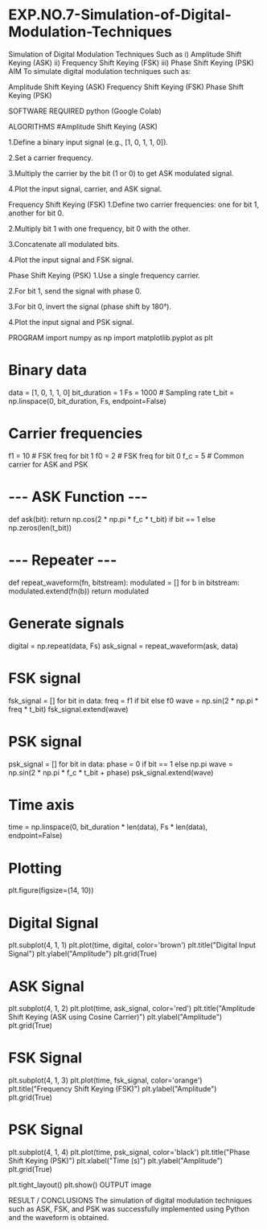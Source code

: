 # EXP.NO.7-Simulation-of-Digital-Modulation-Techniques
Simulation of Digital Modulation Techniques Such as i) Amplitude Shift Keying (ASK) ii) Frequency Shift Keying (FSK) iii) Phase Shift Keying (PSK)
AIM
To simulate digital modulation techniques such as:

Amplitude Shift Keying (ASK) Frequency Shift Keying (FSK) Phase Shift Keying (PSK)

SOFTWARE REQUIRED
python (Google Colab)

ALGORITHMS
#Amplitude Shift Keying (ASK)

1.Define a binary input signal (e.g., [1, 0, 1, 1, 0]).

2.Set a carrier frequency.

3.Multiply the carrier by the bit (1 or 0) to get ASK modulated signal.

4.Plot the input signal, carrier, and ASK signal.

Frequency Shift Keying (FSK)
1.Define two carrier frequencies: one for bit 1, another for bit 0.

2.Multiply bit 1 with one frequency, bit 0 with the other.

3.Concatenate all modulated bits.

4.Plot the input signal and FSK signal.

Phase Shift Keying (PSK)
1.Use a single frequency carrier.

2.For bit 1, send the signal with phase 0.

3.For bit 0, invert the signal (phase shift by 180°).

4.Plot the input signal and PSK signal.

PROGRAM
import numpy as np
import matplotlib.pyplot as plt

# Binary data
data = [1, 0, 1, 1, 0]
bit_duration = 1
Fs = 1000  # Sampling rate
t_bit = np.linspace(0, bit_duration, Fs, endpoint=False)

# Carrier frequencies
f1 = 10  # FSK freq for bit 1
f0 = 2   # FSK freq for bit 0
f_c = 5  # Common carrier for ASK and PSK

# --- ASK Function ---
def ask(bit):
    return np.cos(2 * np.pi * f_c * t_bit) if bit == 1 else np.zeros(len(t_bit))

# --- Repeater ---
def repeat_waveform(fn, bitstream):
    modulated = []
    for b in bitstream:
        modulated.extend(fn(b))
    return modulated

# Generate signals
digital = np.repeat(data, Fs)
ask_signal = repeat_waveform(ask, data)

# FSK signal
fsk_signal = []
for bit in data:
    freq = f1 if bit else f0
    wave = np.sin(2 * np.pi * freq * t_bit)
    fsk_signal.extend(wave)

# PSK signal
psk_signal = []
for bit in data:
    phase = 0 if bit == 1 else np.pi
    wave = np.sin(2 * np.pi * f_c * t_bit + phase)
    psk_signal.extend(wave)

# Time axis
time = np.linspace(0, bit_duration * len(data), Fs * len(data), endpoint=False)

# Plotting
plt.figure(figsize=(14, 10))

# Digital Signal
plt.subplot(4, 1, 1)
plt.plot(time, digital, color='brown')
plt.title("Digital Input Signal")
plt.ylabel("Amplitude")
plt.grid(True)

# ASK Signal
plt.subplot(4, 1, 2)
plt.plot(time, ask_signal, color='red')
plt.title("Amplitude Shift Keying (ASK using Cosine Carrier)")
plt.ylabel("Amplitude")
plt.grid(True)

# FSK Signal
plt.subplot(4, 1, 3)
plt.plot(time, fsk_signal, color='orange')
plt.title("Frequency Shift Keying (FSK)")
plt.ylabel("Amplitude")
plt.grid(True)

# PSK Signal
plt.subplot(4, 1, 4)
plt.plot(time, psk_signal, color='black')
plt.title("Phase Shift Keying (PSK)")
plt.xlabel("Time (s)")
plt.ylabel("Amplitude")
plt.grid(True)

plt.tight_layout()
plt.show()
OUTPUT
image

RESULT / CONCLUSIONS
The simulation of digital modulation techniques such as ASK, FSK, and PSK was successfully implemented using Python and the waveform is obtained.
